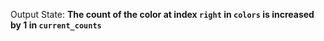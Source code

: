 Output State: **The count of the color at index `right` in `colors` is increased by 1 in `current_counts`**